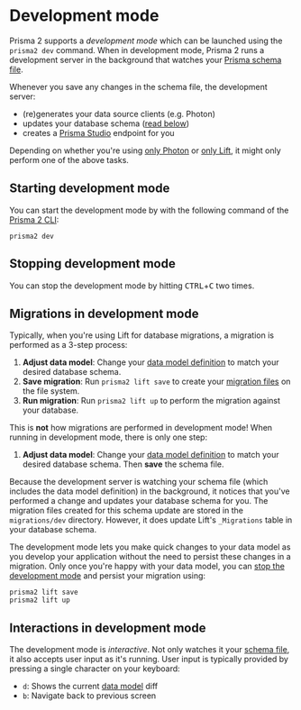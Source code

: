 # Development mode

Prisma 2 supports a _development mode_ which can be launched using the `prisma2 dev` command. When in development mode, Prisma 2 runs a development server in the background that watches your [Prisma schema file](./prisma-schema-file.md). 

Whenever you save any changes in the schema file, the development server:

- (re)generates your data source clients (e.g. Photon)
- updates your database schema ([read below](#migrations-in-development-mode))
- creates a [Prisma Studio](https://github.com/prisma/studio) endpoint for you

Depending on whether you're using [only Photon](./photon/use-only-photon.md) or [only Lift](./lift/use-only-lift.md), it might only perform one of the above tasks. 

## Starting development mode

You can start the development mode by with the following command of the [Prisma 2 CLI](./prisma2-cli.md):

```
prisma2 dev
```

## Stopping development mode

You can stop the development mode by hitting <kbd>CTRL</kbd>+<kbd>C</kbd> two times.

## Migrations in development mode

Typically, when you're using Lift for database migrations, a migration is performed as a 3-step process:

1. **Adjust data model**: Change your [data model definition](./data-modeling.md#data-model-definition) to match your desired database schema.
1. **Save migration**: Run `prisma2 lift save` to create your [migration files](./migration-files.md) on the file system.
1. **Run migration**: Run `prisma2 lift up` to perform the migration against your database.

This is **not** how migrations are performed in development mode! When running in development mode, there is only one step:

1. **Adjust data model**: Change your [data model definition](./data-modeling.md#data-model-definition) to match your desired database schema. Then **save** the schema file.

Because the development server is watching your schema file (which includes the data model definition) in the background, it notices that you've performed a change and updates your database schema for you. The migration files created for this schema update are stored in the `migrations/dev` directory. However, it does update Lift's `_Migrations` table in your database schema.

The development mode lets you make quick changes to your data model as you develop your application without the need to persist these changes in a migration. Only once you're happy with your data model, you can [stop the development mode](#stopping-development-mode) and persist your migration using:

```
prisma2 lift save
prisma2 lift up
```

## Interactions in development mode

The development mode is _interactive_. Not only watches it your [schema file](./prisma-schema-file.md), it also accepts user input as it's running. User input is typically provided by pressing a single character on your keyboard:

- `d`: Shows the current [data model](./data-modeling.md#data-model-definition) diff
- `b`: Navigate back to previous screen
